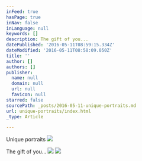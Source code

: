 ```yaml
---
inFeed: true
hasPage: true
inNav: false
inLanguage: null
keywords: []
description: The gift of you...
datePublished: '2016-05-11T08:59:15.334Z'
dateModified: '2016-05-11T08:58:09.050Z'
title: ''
author: []
authors: []
publisher:
  name: null
  domain: null
  url: null
  favicon: null
starred: false
sourcePath: _posts/2016-05-11-unique-portraits.md
url: unique-portraits/index.html
_type: Article

---
```

Unique portraits
![](https://the-grid-user-content.s3-us-west-2.amazonaws.com/a229958e-5a4e-42fb-b100-958bbeeb1d6e.jpg)

The gift of you...
![](https://the-grid-user-content.s3-us-west-2.amazonaws.com/f92c773e-9bf1-4a3e-acc9-6d9188c1400b.jpg)
![](https://the-grid-user-content.s3-us-west-2.amazonaws.com/dc4a7dee-e3e2-4137-923c-aaa6990d276f.jpg)